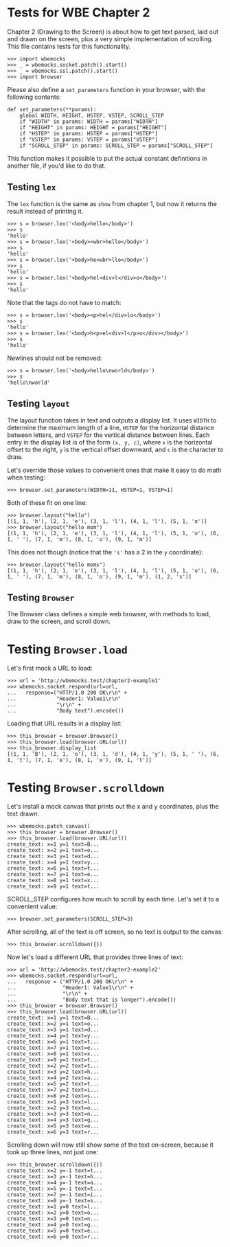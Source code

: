 Tests for WBE Chapter 2
=======================

Chapter 2 (Drawing to the Screen) is about how to get text parsed, laid out
and drawn on the screen, plus a very simple implementation of scrolling. This
file contains tests for this functionality.

    >>> import wbemocks
    >>> _ = wbemocks.socket.patch().start()
    >>> _ = wbemocks.ssl.patch().start()
    >>> import browser
	
Please also define a `set_parameters` function in your browser, with
the following contents:

``` {.python}
def set_parameters(**params):
	global WIDTH, HEIGHT, HSTEP, VSTEP, SCROLL_STEP
	if "WIDTH" in params: WIDTH = params["WIDTH"]
	if "HEIGHT" in params: HEIGHT = params["HEIGHT"]
	if "HSTEP" in params: HSTEP = params["HSTEP"]
	if "VSTEP" in params: VSTEP = params["VSTEP"]
	if "SCROLL_STEP" in params: SCROLL_STEP = params["SCROLL_STEP"]
```

This function makes it possible to put the actual constant definitions
in another file, if you'd like to do that.

Testing `lex`
-------------

The `lex` function is the same as `show` from chapter 1, but now it returns
  the result instead of printing it.

    >>> s = browser.lex('<body>hello</body>')
    >>> s
    'hello'
    >>> s = browser.lex('<body><wbr>hello</body>')
    >>> s
    'hello'
    >>> s = browser.lex('<body>he<wbr>llo</body>')
    >>> s
    'hello'
    >>> s = browser.lex('<body>hel<div>l</div>o</body>')
    >>> s
    'hello'

Note that the tags do not have to match:

    >>> s = browser.lex('<body><p>hel</div>lo</body>')
    >>> s
    'hello'
    >>> s = browser.lex('<body>h<p>el<div>l</p>o</div></body>')
    >>> s
    'hello'

Newlines should not be removed:

    >>> s = browser.lex('<body>hello\nworld</body>')
    >>> s
    'hello\nworld'


Testing `layout`
----------------

The layout function takes in text and outputs a display list. It uses `WIDTH` to
determine the maximum length of a line, `HSTEP` for the horizontal distance
between letters, and `VSTEP` for the vertical distance between lines. Each entry
in the display list is of the form `(x, y, c)`, where `x` is the horizontal offset
to the right, `y` is the vertical offset downward, and `c` is the character to
draw.

Let's override those values to convenient ones that make it easy to do math
when testing:

	>>> browser.set_parameters(WIDTH=11, HSTEP=1, VSTEP=1)

Both of these fit on one line:

    >>> browser.layout("hello")
    [(1, 1, 'h'), (2, 1, 'e'), (3, 1, 'l'), (4, 1, 'l'), (5, 1, 'o')]
    >>> browser.layout("hello mom")
    [(1, 1, 'h'), (2, 1, 'e'), (3, 1, 'l'), (4, 1, 'l'), (5, 1, 'o'), (6, 1, ' '), (7, 1, 'm'), (8, 1, 'o'), (9, 1, 'm')]

This does not though (notice that the `'s'` has a 2 in the `y` coordinate):

    >>> browser.layout("hello moms")
    [(1, 1, 'h'), (2, 1, 'e'), (3, 1, 'l'), (4, 1, 'l'), (5, 1, 'o'), (6, 1, ' '), (7, 1, 'm'), (8, 1, 'o'), (9, 1, 'm'), (1, 2, 's')]


Testing `Browser`
-----------------

The Browser class defines a simple web browser, with methods to load,
draw to the screen, and scroll down.

# Testing `Browser.load`

Let's first mock a URL to load:

    >>> url = 'http://wbemocks.test/chapter2-example1'
    >>> wbemocks.socket.respond(url=url,
    ...   response=("HTTP/1.0 200 OK\r\n" +
    ...             "Header1: Value1\r\n"
    ...             "\r\n" +
    ...             "Body text").encode())

Loading that URL results in a display list:

    >>> this_browser = browser.Browser()
    >>> this_browser.load(browser.URL(url))
    >>> this_browser.display_list
    [(1, 1, 'B'), (2, 1, 'o'), (3, 1, 'd'), (4, 1, 'y'), (5, 1, ' '), (6, 1, 't'), (7, 1, 'e'), (8, 1, 'x'), (9, 1, 't')]


# Testing `Browser.scrolldown`

Let's install a mock canvas that prints out the x and y coordinates, plus
the text drawn:

    >>> wbemocks.patch_canvas()
    >>> this_browser = browser.Browser()
    >>> this_browser.load(browser.URL(url))
    create_text: x=1 y=1 text=B...
    create_text: x=2 y=1 text=o...
    create_text: x=3 y=1 text=d...
    create_text: x=4 y=1 text=y...
    create_text: x=6 y=1 text=t...
    create_text: x=7 y=1 text=e...
    create_text: x=8 y=1 text=x...
    create_text: x=9 y=1 text=t...

SCROLL_STEP configures how much to scroll by each time. Let's set it to
a convenient value:

	>>> browser.set_parameters(SCROLL_STEP=3)

After scrolling, all of the text is off screen, so no text is output to the
canvas:

    >>> this_browser.scrolldown({})

Now let's load a different URL that provides three lines of text:

    >>> url = 'http://wbemocks.test/chapter2-example2'
    >>> wbemocks.socket.respond(url=url,
    ...   response = ("HTTP/1.0 200 OK\r\n" +
    ...               "Header1: Value1\r\n" +
    ...               "\r\n" +
    ...               "Body text that is longer").encode())
    >>> this_browser = browser.Browser()
    >>> this_browser.load(browser.URL(url))
    create_text: x=1 y=1 text=B...
    create_text: x=2 y=1 text=o...
    create_text: x=3 y=1 text=d...
    create_text: x=4 y=1 text=y...
    create_text: x=6 y=1 text=t...
    create_text: x=7 y=1 text=e...
    create_text: x=8 y=1 text=x...
    create_text: x=9 y=1 text=t...
    create_text: x=2 y=2 text=t...
    create_text: x=3 y=2 text=h...
    create_text: x=4 y=2 text=a...
    create_text: x=5 y=2 text=t...
    create_text: x=7 y=2 text=i...
    create_text: x=8 y=2 text=s...
    create_text: x=1 y=3 text=l...
    create_text: x=2 y=3 text=o...
    create_text: x=3 y=3 text=n...
    create_text: x=4 y=3 text=g...
    create_text: x=5 y=3 text=e...
    create_text: x=6 y=3 text=r...

Scrolling down will now still show some of the text on-screen, because it took
up three lines, not just one:

    >>> this_browser.scrolldown({})
    create_text: x=2 y=-1 text=t...
    create_text: x=3 y=-1 text=h...
    create_text: x=4 y=-1 text=a...
    create_text: x=5 y=-1 text=t...
    create_text: x=7 y=-1 text=i...
    create_text: x=8 y=-1 text=s...
    create_text: x=1 y=0 text=l...
    create_text: x=2 y=0 text=o...
    create_text: x=3 y=0 text=n...
    create_text: x=4 y=0 text=g...
    create_text: x=5 y=0 text=e...
    create_text: x=6 y=0 text=r...
